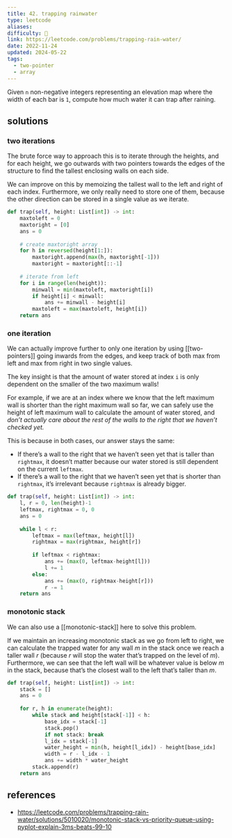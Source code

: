 ```yaml
---
title: 42. trapping rainwater
type: leetcode
aliases: 
difficulty: 🔴
link: https://leetcode.com/problems/trapping-rain-water/
date: 2022-11-24
updated: 2024-05-22
tags:
  - two-pointer
  - array
---
```


Given `n` non-negative integers representing an elevation map where the width of each bar is `1`, compute how much water it can trap after raining.

## solutions

### two iterations

The brute force way to approach this is to iterate through the heights, and for each height, we go outwards with two pointers towards the edges of the structure to find the tallest enclosing walls on each side.

We can improve on this by memoizing the tallest wall to the left and right of each index. Furthermore, we only really need to store one of them, because the other direction can be stored in a single value as we iterate.

```python
def trap(self, height: List[int]) -> int:
	maxtoleft = 0
	maxtoright = [0]
	ans = 0
	
	# create maxtoright array
	for h in reversed(height[1:]):
		maxtoright.append(max(h, maxtoright[-1]))
		maxtoright = maxtoright[::-1]
	
	# iterate from left
	for i in range(len(height)):
		minwall = min(maxtoleft, maxtoright[i])
		if height[i] < minwall:
			ans += minwall - height[i]
		maxtoleft = max(maxtoleft, height[i])
	return ans
```

### one iteration

We can actually improve further to only one iteration by using [[two-pointers]] going inwards from the edges, and keep track of both max from left and max from right in two single values.

The key insight is that the amount of water stored at index `i` is only dependent on the smaller of the two maximum walls!

For example, if we are at an index where we know that the left maximum wall is shorter than the right maximum wall so far, we can safely use the height of left maximum wall to calculate the amount of water stored, and *don’t actually care about the rest of the walls to the right that we haven’t checked yet.*

This is because in both cases, our answer stays the same:

- If there’s a wall to the right that we haven’t seen yet that is taller than `rightmax`, it doesn’t matter because our water stored is still dependent on the current `leftmax`.
- If there’s a wall to the right that we haven’t seen yet that is shorter than `rightmax`, it’s irrelevant because `rightmax` is already bigger.

```python
def trap(self, height: List[int]) -> int:
	l, r = 0, len(height)-1
	leftmax, rightmax = 0, 0
	ans = 0
	
	while l < r:
		leftmax = max(leftmax, height[l])
		rightmax = max(rightmax, height[r])
		
		if leftmax < rightmax:
			ans += (max(0, leftmax-height[l]))
			l += 1
		else:
			ans += (max(0, rightmax-height[r]))
			r -= 1
	return ans
```

### monotonic stack

We can also use a [[monotonic-stack]] here to solve this problem.

If we maintain an increasing monotonic stack as we go from left to right, we can calculate the trapped water for any wall $m$ in the stack once we reach a taller wall $r$ (because $r$ will stop the water that’s trapped on the level of $m$). Furthermore, we can see that the left wall will be whatever value is below $m$ in the stack, because that’s the closest wall to the left that’s taller than $m$.

```python
def trap(self, height: List[int]) -> int:
	stack = []
	ans = 0
	  
	for r, h in enumerate(height):
		while stack and height[stack[-1]] < h:
			base_idx = stack[-1]
			stack.pop()
			if not stack: break
			l_idx = stack[-1]
			water_height = min(h, height[l_idx]) - height[base_idx]
			width = r - l_idx - 1
			ans += width * water_height
		stack.append(r)
	return ans
```

## references

- https://leetcode.com/problems/trapping-rain-water/solutions/5010020/monotonic-stack-vs-priority-queue-using-pyplot-explain-3ms-beats-99-10
